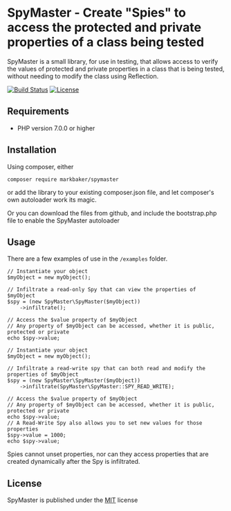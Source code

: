 # SpyMaster - Create "Spies" to access the protected and private properties of a class being tested 
SpyMaster is a small library, for use in testing, that allows access to verify the values of protected and private properties in a class that is being tested, without needing to modify the class using Reflection.

[![Build Status](https://github.com/MarkBaker/SpyMaster/workflows/main/badge.svg)](https://github.com/MarkBaker/SpyMaster/actions)
[![License](https://img.shields.io/github/license/PHPOffice/PhpSpreadsheet)](https://packagist.org/packages/markbaker/spymaster)

## Requirements
 * PHP version 7.0.0 or higher


## Installation

Using composer, either

```
composer require markbaker/spymaster
```
or add the library to your existing composer.json file, and let composer's own autoloader work its magic.

Or you can download the files from github, and include the bootstrap.php file to enable the SpyMaster autoloader


## Usage

There are a few examples of use in the `/examples` folder.

```
// Instantiate your object
$myObject = new myObject();

// Infiltrate a read-only Spy that can view the properties of $myObject 
$spy = (new SpyMaster\SpyMaster($myObject))
    ->infiltrate();

// Access the $value property of $myObject
// Any property of $myObject can be accessed, whether it is public, protected or private
echo $spy->value;
```


```
// Instantiate your object
$myObject = new myObject();

// Infiltrate a read-write spy that can both read and modify the properties of $myObject 
$spy = (new SpyMaster\SpyMaster($myObject))
    ->infiltrate(SpyMaster\SpyMaster::SPY_READ_WRITE);

// Access the $value property of $myObject
// Any property of $myObject can be accessed, whether it is public, protected or private
echo $spy->value;
// A Read-Write Spy also allows you to set new values for those properties
$spy->value = 1000;
echo $spy->value;
```

Spies cannot unset properties, nor can they access properties that are created dynamically after the Spy is infiltrated.


## License
SpyMaster is published under the [MIT](https://github.com/MarkBaker/SpyMaster/blob/master/license.md) license
